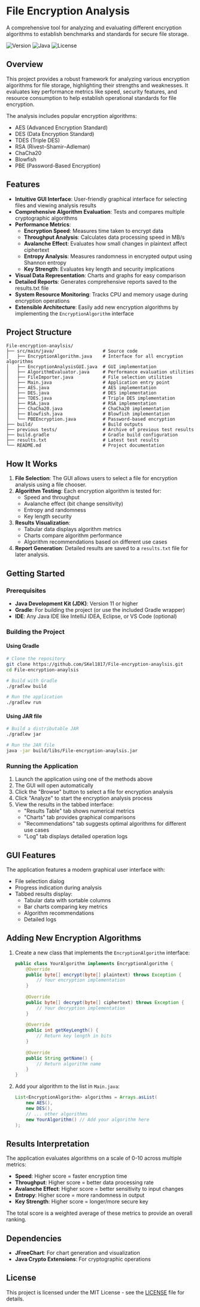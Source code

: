 # File Encryption Analysis

A comprehensive tool for analyzing and evaluating different encryption algorithms to establish benchmarks and standards for secure file storage.

![Version](https://img.shields.io/badge/version-1.0.0-blue.svg)
![Java](https://img.shields.io/badge/Java-11+-orange.svg)
![License](https://img.shields.io/badge/license-MIT-green.svg)

## Overview

This project provides a robust framework for analyzing various encryption algorithms for file storage, highlighting their strengths and weaknesses. It evaluates key performance metrics like speed, security features, and resource consumption to help establish operational standards for file encryption.

The analysis includes popular encryption algorithms:
- AES (Advanced Encryption Standard)
- DES (Data Encryption Standard)
- TDES (Triple DES)
- RSA (Rivest–Shamir–Adleman)
- ChaCha20
- Blowfish
- PBE (Password-Based Encryption)

## Features

- **Intuitive GUI Interface**: User-friendly graphical interface for selecting files and viewing analysis results
- **Comprehensive Algorithm Evaluation**: Tests and compares multiple cryptographic algorithms
- **Performance Metrics**:
  - **Encryption Speed**: Measures time taken to encrypt data
  - **Throughput Analysis**: Calculates data processing speed in MB/s
  - **Avalanche Effect**: Evaluates how small changes in plaintext affect ciphertext
  - **Entropy Analysis**: Measures randomness in encrypted output using Shannon entropy
  - **Key Strength**: Evaluates key length and security implications
- **Visual Data Representation**: Charts and graphs for easy comparison
- **Detailed Reports**: Generates comprehensive reports saved to the results.txt file
- **System Resource Monitoring**: Tracks CPU and memory usage during encryption operations
- **Extensible Architecture**: Easily add new encryption algorithms by implementing the `EncryptionAlgorithm` interface

## Project Structure

```
File-encryption-anaylsis/
├── src/main/java/                  # Source code
│   ├── EncryptionAlgorithm.java    # Interface for all encryption algorithms
│   ├── EncryptionAnalysisGUI.java  # GUI implementation
│   ├── AlgorithmEvaluator.java     # Performance evaluation utilities
│   ├── FileImporter.java           # File selection utilities
│   ├── Main.java                   # Application entry point
│   ├── AES.java                    # AES implementation
│   ├── DES.java                    # DES implementation
│   ├── TDES.java                   # Triple DES implementation
│   ├── RSA.java                    # RSA implementation
│   ├── ChaCha20.java               # ChaCha20 implementation
│   ├── Blowfish.java               # Blowfish implementation
│   └── PBEEncryption.java          # Password-based encryption
├── build/                          # Build outputs
├── previous tests/                 # Archive of previous test results
├── build.gradle                    # Gradle build configuration
├── results.txt                     # Latest test results
└── README.md                       # Project documentation
```

## How It Works

1. **File Selection**: The GUI allows users to select a file for encryption analysis using a file chooser.
2. **Algorithm Testing**: Each encryption algorithm is tested for:
   - Speed and throughput
   - Avalanche effect (bit change sensitivity)
   - Entropy and randomness
   - Key length security
3. **Results Visualization**: 
   - Tabular data displays algorithm metrics
   - Charts compare algorithm performance
   - Algorithm recommendations based on different use cases
4. **Report Generation**: Detailed results are saved to a `results.txt` file for later analysis.

## Getting Started

### Prerequisites

- **Java Development Kit (JDK)**: Version 11 or higher
- **Gradle**: For building the project (or use the included Gradle wrapper)
- **IDE**: Any Java IDE like IntelliJ IDEA, Eclipse, or VS Code (optional)

### Building the Project

#### Using Gradle

```bash
# Clone the repository
git clone https://github.com/SKel1817/File-encryption-anaylsis.git
cd File-encryption-anaylsis

# Build with Gradle
./gradlew build

# Run the application
./gradlew run
```

#### Using JAR file

```bash
# Build a distributable JAR
./gradlew jar

# Run the JAR file
java -jar build/libs/File-encryption-anaylsis.jar
```

### Running the Application

1. Launch the application using one of the methods above
2. The GUI will open automatically
3. Click the "Browse" button to select a file for encryption analysis
4. Click "Analyze" to start the encryption analysis process
5. View the results in the tabbed interface:
   - "Results Table" tab shows numerical metrics
   - "Charts" tab provides graphical comparisons
   - "Recommendations" tab suggests optimal algorithms for different use cases
   - "Log" tab displays detailed operation logs

## GUI Features

The application features a modern graphical user interface with:

- File selection dialog
- Progress indication during analysis
- Tabbed results display:
  - Tabular data with sortable columns
  - Bar charts comparing key metrics
  - Algorithm recommendations
  - Detailed logs

## Adding New Encryption Algorithms

1. Create a new class that implements the `EncryptionAlgorithm` interface:
   ```java
   public class YourAlgorithm implements EncryptionAlgorithm {
       @Override
       public byte[] encrypt(byte[] plaintext) throws Exception {
           // Your encryption implementation
       }
       
       @Override
       public byte[] decrypt(byte[] ciphertext) throws Exception {
           // Your decryption implementation
       }
       
       @Override
       public int getKeyLength() {
           // Return key length in bits
       }
       
       @Override
       public String getName() {
           // Return algorithm name
       }
   }
   ```

2. Add your algorithm to the list in `Main.java`:
   ```java
   List<EncryptionAlgorithm> algorithms = Arrays.asList(
       new AES(),
       new DES(),
       // ... other algorithms
       new YourAlgorithm() // Add your algorithm here
   );
   ```

## Results Interpretation

The application evaluates algorithms on a scale of 0-10 across multiple metrics:

- **Speed**: Higher score = faster encryption time
- **Throughput**: Higher score = better data processing rate
- **Avalanche Effect**: Higher score = better sensitivity to input changes
- **Entropy**: Higher score = more randomness in output
- **Key Strength**: Higher score = longer/more secure key

The total score is a weighted average of these metrics to provide an overall ranking.

## Dependencies

- **JFreeChart**: For chart generation and visualization
- **Java Crypto Extensions**: For cryptographic operations

## License

This project is licensed under the MIT License - see the [LICENSE](./LICENSE) file for details.



